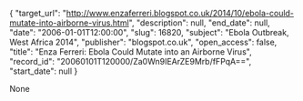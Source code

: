 {
  "target_url": "http://www.enzaferreri.blogspot.co.uk/2014/10/ebola-could-mutate-into-airborne-virus.html", 
  "description": null, 
  "end_date": null, 
  "date": "2006-01-01T12:00:00", 
  "slug": 16820, 
  "subject": "Ebola Outbreak, West Africa 2014", 
  "publisher": "blogspot.co.uk", 
  "open_access": false, 
  "title": "Enza Ferreri: Ebola Could Mutate into an Airborne Virus", 
  "record_id": "20060101T120000/Za0Wn9IEArZE9Mrb/fFPqA==", 
  "start_date": null
}

None